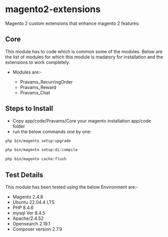 # magento2-extensions
Magento 2 custom extensions that enhance magento 2 features:

## Core

This module has to code which is common some of the modules. Below are the list of modules for which this module is madatory for installation and the extensions to work completely.

* Modules are:-

    * Pravams_RecurringOrder
    * Pravams_Reward   
    * Pravams_Chat

## Steps to Install

* Copy app/code/Pravams/Core your magento installation app/code folder
* run the below commands one by one:
```bash
php bin/magento setup:upgrade
```
```bash
php bin/magento setup:di:compile
```
```bash
php bin/magento cache:flush
```

## Test Details
This module has been tested using the below Environment are:-
* Magento 2.4.8
* Ubuntu 22.04.4 LTS
* PHP 8.4.6
* mysql Ver 8.4.5
* Apache/2.4.52
* Opensearch 2.19.1
* Composer version 2.7.9



